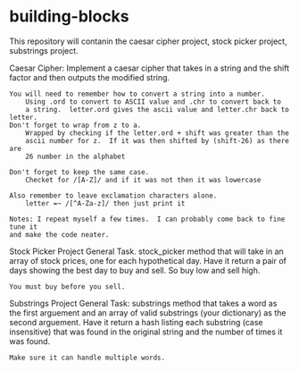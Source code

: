 # building-blocks

This repository will contanin the caesar cipher project, stock picker project,
substrings project.

Caesar Cipher: Implement a caesar cipher that takes in a string and the shift factor and then outputs the modified string.

	You will need to remember how to convert a string into a number.
		Using .ord to convert to ASCII value and .chr to convert back to 
		a string.  letter.ord gives the ascii value and letter.chr back to letter.
    Don't forget to wrap from z to a.
    	Wrapped by checking if the letter.ord + shift was greater than the 
    	ascii number for z.  If it was then shifted by (shift-26) as there are
    	26 number in the alphabet

    Don't forget to keep the same case.
    	Checket for /[A-Z]/ and if it was not then it was lowercase

    Also remember to leave exclamation characters alone.
    	letter =~ /[^A-Za-z]/ then just print it

    Notes: I repeat myself a few times.  I can probably come back to fine tune it
    and make the code neater.

Stock Picker Project
	General Task.  stock_picker method that will take in an array of stock 
	prices, one for each hypothetical day.  Have it return a pair of days 
	showing the best day to buy and sell.  So buy low and sell high.

	You must buy before you sell.

Substrings Project
	General Task: substrings method that takes a word as the first arguement and 
	an array of valid substrings (your dictionary) as the second arguement.  Have
	it return a hash listing each substring (case insensitive) that was found in
	the original string and the number of times it was found.

	Make sure it can handle multiple words.